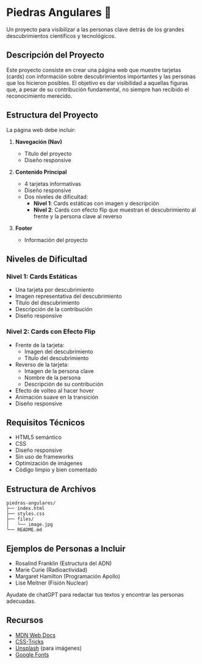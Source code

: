 # Piedras Angulares 💎

Un proyecto para visibilizar a las personas clave detrás de los grandes descubrimientos científicos y tecnológicos.

## Descripción del Proyecto

Este proyecto consiste en crear una página web que muestre tarjetas (cards) con información sobre descubrimientos importantes y las personas que los hicieron posibles. El objetivo es dar visibilidad a aquellas figuras que, a pesar de su contribución fundamental, no siempre han recibido el reconocimiento merecido.

## Estructura del Proyecto

La página web debe incluir:

1. **Navegación (Nav)**
   - Título del proyecto
   - Diseño responsive

2. **Contenido Principal**
   - 4 tarjetas informativas
   - Diseño responsive
   - Dos niveles de dificultad:
     - **Nivel 1**: Cards estáticas con imagen y descripción
     - **Nivel 2**: Cards con efecto flip que muestran el descubrimiento al frente y la persona clave al reverso

3. **Footer**
   - Información del proyecto


## Niveles de Dificultad

### Nivel 1: Cards Estáticas
- Una tarjeta por descubrimiento
- Imagen representativa del descubrimiento
- Título del descubrimiento
- Descripción de la contribución
- Diseño responsive

### Nivel 2: Cards con Efecto Flip
- Frente de la tarjeta:
  - Imagen del descubrimiento
  - Título del descubrimiento
- Reverso de la tarjeta:
  - Imagen de la persona clave
  - Nombre de la persona
  - Descripción de su contribución
- Efecto de volteo al hacer hover
- Animación suave en la transición
- Diseño responsive

## Requisitos Técnicos

- HTML5 semántico
- CSS 
- Diseño responsive
- Sin uso de frameworks
- Optimización de imágenes
- Código limpio y bien comentado

## Estructura de Archivos

```
piedras-angulares/
├── index.html
├── styles.css
├── files/
│   └── image.jpg
└── README.md
```


## Ejemplos de Personas a Incluir

- Rosalind Franklin (Estructura del ADN)
- Marie Curie (Radioactividad)
- Margaret Hamilton (Programación Apollo)
- Lise Meitner (Fisión Nuclear)

Ayudate de chatGPT para redactar tus textos y encontrar las personas adecuadas.

## Recursos

- [MDN Web Docs](https://developer.mozilla.org/)
- [CSS-Tricks](https://css-tricks.com/)
- [Unsplash](https://unsplash.com/) (para imágenes)
- [Google Fonts](https://fonts.google.com/)
